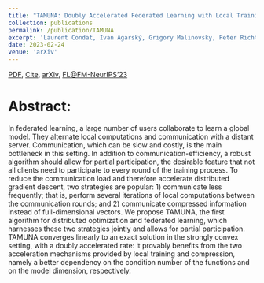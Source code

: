 ```yaml
---
title: "TAMUNA: Doubly Accelerated Federated Learning with Local Training, Compression, and Partial Participation"
collection: publications
permalink: /publication/TAMUNA
excerpt: 'Laurent Condat, Ivan Agarský, Grigory Malinovsky, Peter Richtárik'
date: 2023-02-24
venue: 'arXiv'
---
```


[PDF](https://arxiv.org/pdf/2302.09832.pdf), [Cite](https://grigory-malinovsky.github.io/files/tamuna.txt), [arXiv](https://arxiv.org/abs/2302.09832), [FL@FM-NeurIPS’23](https://federated-learning.org/fl@fm-neurips-2023/)

Abstract:
======
In federated learning, a large number of users collaborate to learn a global model. They alternate local computations and communication with a distant server. Communication, which can be slow and costly, is the main bottleneck in this setting. In addition to communication-efficiency, a robust algorithm should allow for partial participation, the desirable feature that not all clients need to participate to every round of the training process. To reduce the communication load and therefore accelerate distributed gradient descent, two strategies are popular: 1) communicate less frequently; that is, perform several iterations of local computations between the communication rounds; and 2) communicate compressed information instead of full-dimensional vectors. We propose TAMUNA, the first algorithm for distributed optimization and federated learning, which harnesses these two strategies jointly and allows for partial participation. TAMUNA converges linearly to an exact solution in the strongly convex setting, with a doubly accelerated rate: it provably benefits from the two acceleration mechanisms provided by local training and compression, namely a better dependency on the condition number of the functions and on the model dimension, respectively.
